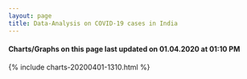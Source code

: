 ```yaml
---
layout: page
title: Data-Analysis on COVID-19 cases in India
---
```

#### Charts/Graphs on this page last updated on 01.04.2020 at 01:10 PM
{% include charts-20200401-1310.html %}